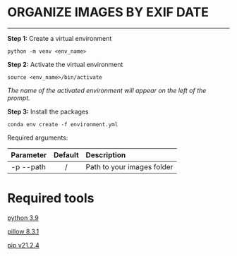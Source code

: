 # ORGANIZE IMAGES BY EXIF DATE
<hr>

**Step 1:** Create a virtual environment

```
python -m venv <env_name>
```

**Step 2:** Activate the virtual environment

```
source <env_name>/bin/activate
```
*The name of the activated environment will appear on the left of the prompt.* 

**Step 3:** Install the packages

```
conda env create -f environment.yml
```

Required arguments:

| Parameter                 | Default       | Description   |	
| :------------------------ |:-------------:| :-------------|
| -p --path 	       |	/           |Path to your images folder


# Required tools

[python 3.9](https://www.python.org/download/releases/3.9/)

[pillow 8.3.1](https://pypi.org/project/Pillow/8.3.1/)

[pip v21.2.4](https://pypi.org/project/pip/)
